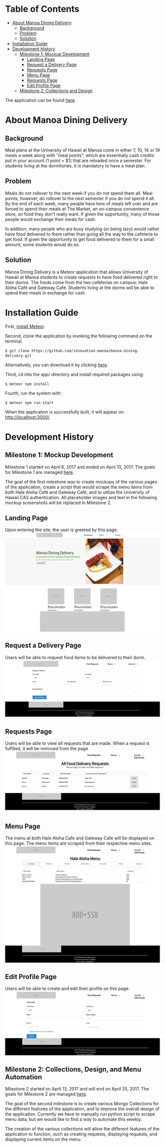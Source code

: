 # Table of Contents

* [About Manoa Dining Delivery](#about-manoa-dining-delivery)
  * [Background](#background)
  * [Problem](#problem)
  * [Solution](#solution)
* [Installation Guide](#installation-guide)
* [Development History](#development-history)
  * [Milestone 1: Mockup Development](#milestone-1-mockup-development)
    * [Landing Page](#landing-page)
    * [Request a Delivery Page](#request-a-delivery-page)
    * [Requests Page](#requests-page)
    * [Menu Page](#menu-page)
    * [Requests Page](#requests-page)
    * [Edit Profile Page](#edit-profile-page)
  * [Milestone 2: Collections and Design](#milestone-2-collections-and-design)

The application can be found [here](http://manoa-dining-delivery.meteorapp.com/).

# About Manoa Dining Delivery

## Background

Meal plans at the University of Hawaii at Manoa come in either 7, 10, 14 or 19
meals a week along with  "meal points", which are essentially cash credits put 
in your account (1 point = $1) that are reloaded once a semester. For students
living at the dormitories, it is mandatory to have a meal plan.

## Problem

Meals do not rollover to the next week if you do not spend them all. Meal
points, however, do rollover to the next semester if you do not spend it all.
By the end of each week, many people have tons of meals left over and are forced
to spend their meals at The Market, an on-campus convenience store, on food they
don't really want. If given the opportunity, many of those people would exchange
their meals for cash.

In addition, many people who are busy studying (or being lazy) would rather have
food delivered to them rather than going all the way to the cafeteria to get
food. If given the opportunity to get food delivered to them for a small amount,
some students would do so.

## Solution

Manoa Dining Delivery is a Meteor application that allows University of Hawaii
at Manoa students to create requests to have food delivered right to their
dorms. The foods come from the two cafeterias on campus: Hale Aloha Café and
Gateway Café. Students living at the dorms will be able to spend their meals
in exchange for cash.

# Installation Guide

First, [install Meteor](https://www.meteor.com/install).

Second, clone the application by invoking the following command 
on the terminal.

```
$ git clone https://github.com/innovation-manoa/manoa-dining-delivery.git
```

Alternatively, you can download it by clicking [here](https://github.com/innovation-manoa/manoa-dining-delivery/archive/master.zip).

Third, cd into the app/ directory and install required packages using:

```
$ meteor npm install
```

Fourth, run the system with:

```
$ meteor npm run start
```

When the application is successfully built, it will appear on [http://localhost:3000/](http://localhost:3000/).

# Development History

## Milestone 1: Mockup Development

Milestone 1 started on April 6, 2017 and ended on April 13, 2017. The goals for 
Milestone 1 are managed [here](https://github.com/innovation-manoa/manoa-dining-delivery/projects/1).

The goal of the first milestone was to create mockups of the various pages of 
the application, create a script that would scrape the menu items from both Hale 
Aloha Café and Gateway Café, and to utilize the University of Hawaii CAS
authentication. All placeholder images and text in the following mockup
screenshots will be replaced in Milestone 2.

## Landing Page

Upon entering the site, the user is greeted by this page.
![](/images/landing-pg.png)

## Request a Delivery Page

Users will be able to request food items to be delivered to their dorm.
![](/images/add-req.png)

## Requests Page

Users will be able to view all requests that are made. When a request is
fulfilled, it will be removed from the page
![](/images/all-reqs.png)

## Menu Page

The menu at both Hale Aloha Cafe and Gateway Cafe will be displayed on this 
page. The menu items are scraped from their respective menu sites.
![](/images/aloha-menu-pg.png)

## Edit Profile Page

Users will be able to create and edit their profile on this page.
![](/images/edit-profile-pg.png)

## Milestone 2: Collections, Design, and Menu Automation

Milestone 2 started on April 13, 2017 and will end on April 25, 2017. The goals
for Milestone 2 are managed [here](https://github.com/innovation-manoa/manoa-dining-delivery/projects/2).

The goal of the second milestone is to create various Mongo Collections for the
different features of the application, and to improve the overall design of the
application. Currently we have to manually run python script to scrape menu data,
but we would like to find a way to automate this weekly.

The creation of the various collections will allow the different features of the
application to function, such as creating requests, displaying requests, and
displaying current items on the menu.
